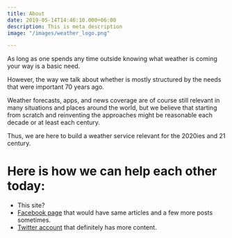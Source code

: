 ```yaml
---
title: About
date: 2019-05-14T14:46:10.000+06:00
description: This is meta description
image: "/images/weather_logo.png"

---
```

As long as one spends any time outside knowing what weather is coming your way is a basic need.

However, the way we talk about whether is mostly structured by the needs that were important 70 years ago.

Weather forecasts, apps, and news coverage are of course still relevant in many situations and places around the world, but we believe that starting from scratch and reinventing the approaches might be reasonable each decade or at least each century.

Thus, we are here to build a weather service relevant for the 2020ies and 21 century.

# Here is how we can help each other today: 

* This site? 
* [Facebook page](https://www.facebook.com/weathergizmo/ "Weather Gizmo @ Facebook") that would have same articles and a few more posts sometimes.
* [Twitter account]() that definitely has more content. 